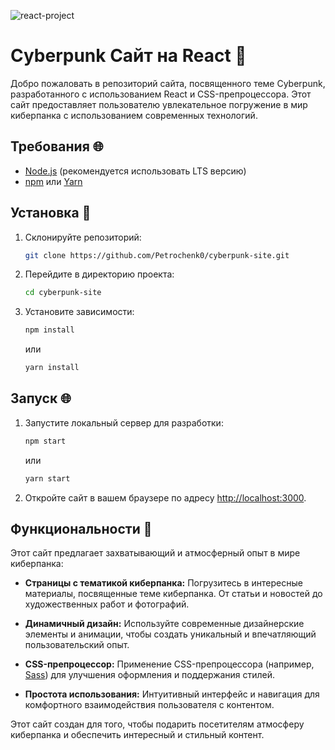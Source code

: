 ![react-project](https://github.com/Petrochenk0/React-Cyber-Website/assets/96386665/0cf12750-9d58-4905-9e9e-d2be03efd10f)

# Cyberpunk Сайт на React 🌃

Добро пожаловать в репозиторий сайта, посвященного теме Cyberpunk, разработанного с использованием React и CSS-препроцессора. Этот сайт предоставляет пользователю увлекательное погружение в мир киберпанка с использованием современных технологий.

## Требования 🌐

- [Node.js](https://nodejs.org/) (рекомендуется использовать LTS версию)
- [npm](https://www.npmjs.com/) или [Yarn](https://yarnpkg.com/)

## Установка 🚀

1. Склонируйте репозиторий:

    ```bash
    git clone https://github.com/Petrochenk0/cyberpunk-site.git
    ```

2. Перейдите в директорию проекта:

    ```bash
    cd cyberpunk-site
    ```

3. Установите зависимости:

    ```bash
    npm install
    ```

    или

    ```bash
    yarn install
    ```

## Запуск 🌐

1. Запустите локальный сервер для разработки:

    ```bash
    npm start
    ```

    или

    ```bash
    yarn start
    ```

2. Откройте сайт в вашем браузере по адресу [http://localhost:3000](http://localhost:3000).

## Функциональности 🌟

Этот сайт предлагает захватывающий и атмосферный опыт в мире киберпанка:

- **Страницы с тематикой киберпанка:** Погрузитесь в интересные материалы, посвященные теме киберпанка. От статьи и новостей до художественных работ и фотографий.

- **Динамичный дизайн:** Используйте современные дизайнерские элементы и анимации, чтобы создать уникальный и впечатляющий пользовательский опыт.

- **CSS-препроцессор:** Применение CSS-препроцессора (например, [Sass](https://sass-lang.com/)) для улучшения оформления и поддержания стилей.

- **Простота использования:** Интуитивный интерфейс и навигация для комфортного взаимодействия пользователя с контентом.

Этот сайт создан для того, чтобы подарить посетителям атмосферу киберпанка и обеспечить интересный и стильный контент.

